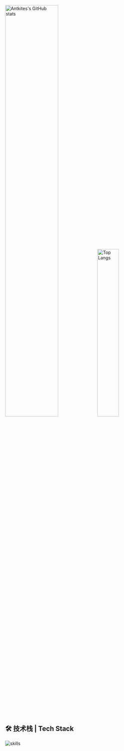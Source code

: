 <div>
    <img src="https://github-readme-stats.vercel.app/api?username=Ackites&show_icons=true&count_private=true&hide_border=true" alt="Antkites's GitHub stats" width="58%"/>
    <img src="https://github-readme-stats.vercel.app/api/top-langs/?username=Ackites&layout=compact&hide_border=true" alt="Top Langs" width="37%"/>
</div>

## 🛠 技术栈 | Tech Stack

<img src="https://skillicons.dev/icons?i=js,html,css,androidstudio,arduino,bash,c,cpp,cmake,docker,electron,fastapi,flask,git,github,idea,java,jquery,maven,mysql,mongodb,nginx,nodejs,powershell,py,pytorch,rabbitmq,redis,sass,spring,vite,vscode,vue" alt="skills" />
